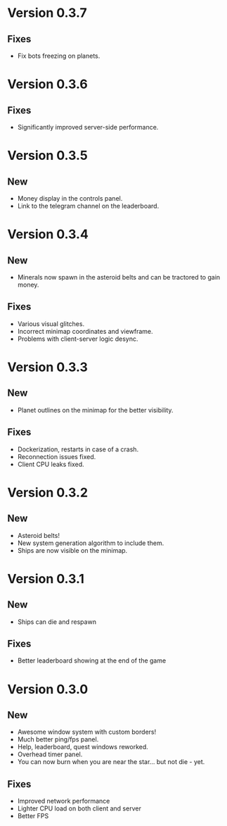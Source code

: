 # Version 0.3.7
## Fixes
* Fix bots freezing on planets.

# Version 0.3.6
## Fixes
* Significantly improved server-side performance.

# Version 0.3.5
## New
* Money display in the controls panel.
* Link to the telegram channel on the leaderboard.

# Version 0.3.4
## New
* Minerals now spawn in the asteroid belts and can be tractored to gain money.

## Fixes
* Various visual glitches.
* Incorrect minimap coordinates and viewframe.
* Problems with client-server logic desync.

# Version 0.3.3
## New
* Planet outlines on the minimap for the better visibility.

## Fixes
* Dockerization, restarts in case of a crash.
* Reconnection issues fixed.
* Client CPU leaks fixed.

# Version 0.3.2
## New
* Asteroid belts!
* New system generation algorithm to include them.
* Ships are now visible on the minimap.

# Version 0.3.1
## New
* Ships can die and respawn

## Fixes
* Better leaderboard showing at the end of the game

# Version 0.3.0
## New
* Awesome window system with custom borders!
* Much better ping/fps panel.
* Help, leaderboard, quest windows reworked.
* Overhead timer panel.
* You can now burn when you are near the star... but not die - yet.

## Fixes
* Improved network performance
* Lighter CPU load on both client and server
* Better FPS
